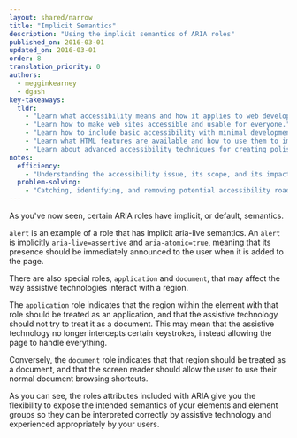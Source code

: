 ```yaml
---
layout: shared/narrow
title: "Implicit Semantics"
description: "Using the implicit semantics of ARIA roles"
published_on: 2016-03-01
updated_on: 2016-03-01
order: 8
translation_priority: 0
authors:
  - megginkearney
  - dgash
key-takeaways:
  tldr: 
    - "Learn what accessibility means and how it applies to web development."
    - "Learn how to make web sites accessible and usable for everyone."
    - "Learn how to include basic accessibility with minimal development impace."
    - "Learn what HTML features are available and how to use them to improve accessibility."
    - "Learn about advanced accessibility techniques for creating polished accessibility experiences."
notes:
  efficiency:
    - "Understanding the accessibility issue, its scope, and its impact can make you a better web developer."
  problem-solving:
    - "Catching, identifying, and removing potential accessibility roadblocks before they happen can improve your development process and reduce maintenance requirements."
---
```


As you've now seen, certain ARIA roles have implicit, or default, semantics.

`alert` is an example of a role that has implicit aria-live semantics. An `alert` is implicitly `aria-live=assertive` and `aria-atomic=true`, meaning that its presence should be immediately announced to the user when it is added to the page.

There are also special roles, `application` and `document`, that may affect the way assistive technologies interact with a region.

The `application` role indicates that the region within the element with that role should be treated as an application, and that the assistive technology should not try to treat it as a document. This may mean that the assistive technology no longer intercepts certain keystrokes, instead allowing the page to handle everything.

Conversely, the `document` role indicates that that region should be treated as a document, and that the screen reader should allow the user to use their normal document browsing shortcuts. 

As you can see, the roles attributes included with ARIA give you the flexibility to expose the intended semantics of your elements and element groups so they can be interpreted correctly by assistive technology and experienced appropriately by your users.
